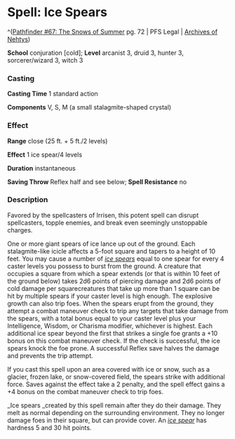 # Spell: Ice Spears

^([Pathfinder #67: The Snows of Summer][ss-ice-spears] pg. 72 | PFS Legal | [Archives of Nehtys][sn-ice-spears])

**School** conjuration [cold]; **Level** arcanist 3, druid 3, hunter 3, sorcerer/wizard 3, witch 3

### Casting

**Casting Time** 1 standard action  

**Components** V, S, M (a small stalagmite-shaped crystal)

### Effect

**Range** close (25 ft. + 5 ft./2 levels)  

**Effect** 1 ice spear/4 levels  

**Duration** instantaneous  

**Saving Throw** Reflex half and see below; **Spell Resistance** no

### Description

Favored by the spellcasters of Irrisen, this potent spell can disrupt spellcasters, topple enemies, and break even seemingly unstoppable charges.  

One or more giant spears of ice lance up out of the ground. Each stalagmite-like icicle affects a 5-foot square and tapers to a height of 10 feet. You may cause a number of _[ice spears]_ equal to one spear for every 4 caster levels you possess to burst from the ground. A creature that occupies a square from which a spear extends (or that is within 10 feet of the ground below) takes 2d6 points of piercing damage and 2d6 points of cold damage per squarecreatures that take up more than 1 square can be hit by multiple spears if your caster level is high enough. The explosive growth can also trip foes. When the spears erupt from the ground, they attempt a combat maneuver check to trip any targets that take damage from the spears, with a total bonus equal to your caster level plus your Intelligence, Wisdom, or Charisma modifier, whichever is highest. Each additional ice spear beyond the first that strikes a single foe grants a +10 bonus on this combat maneuver check. If the check is successful, the ice spears knock the foe prone. A successful Reflex save halves the damage and prevents the trip attempt.  

If you cast this spell upon an area covered with ice or snow, such as a glacier, frozen lake, or snow-covered field, the spears strike with additional force. Saves against the effect take a 2 penalty, and the spell effect gains a +4 bonus on the combat maneuver check to trip foes.  

_Ice spears _created by this spell remain after they do their damage. They melt as normal depending on the surrounding environment. They no longer damage foes in their square, but can provide cover. An _[ice spear]_ has hardness 5 and 30 hit points.

[ss-ice-spears]: http://paizo.com/products/btpy8ubg
[sn-ice-spears]: http://www.archivesofnethys.com/SpellDisplay.aspx?ItemName=Ice%20Spears
[ice spears]: http://www.archivesofnethys.com/SpellDisplay.aspx?ItemName=ice%20spears
[ice spear]: http://www.archivesofnethys.com/SpellDisplay.aspx?ItemName=ice%20spear